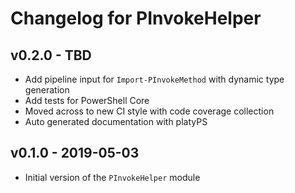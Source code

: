 # Changelog for PInvokeHelper

## v0.2.0 - TBD

* Add pipeline input for `Import-PInvokeMethod` with dynamic type generation
* Add tests for PowerShell Core
* Moved across to new CI style with code coverage collection
* Auto generated documentation with platyPS

## v0.1.0 - 2019-05-03

* Initial version of the `PInvokeHelper` module
